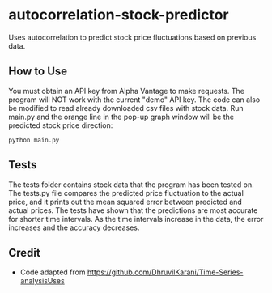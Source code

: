 # autocorrelation-stock-predictor
Uses autocorrelation to predict stock price fluctuations based on previous data. 

## How to Use
You must obtain an API key from Alpha Vantage to make requests. The program will NOT work with the current "demo" API key. The code can also be modified to read already downloaded csv files with stock data. Run main.py and the orange line in the pop-up graph window will be the predicted stock price direction:
```
python main.py
```

## Tests
The tests folder contains stock data that the program has been tested on. The tests.py file compares the predicted price fluctuation to the actual price, and it prints out the mean squared error between predicted and actual prices. The tests have shown that the predictions are most accurate for shorter time intervals. As the time intervals increase in the data, the error increases and the accuracy decreases. 

## Credit
* Code adapted from https://github.com/DhruvilKarani/Time-Series-analysisUses
